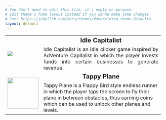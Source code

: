 ```yaml
---
# You don't need to edit this file, it's empty on purpose.
# Edit theme's home layout instead if you wanna make some changes
# See: https://jekyllrb.com/docs/themes/#overriding-theme-defaults
layout: default
---
```


<table class="main-table" cellspacing="10" cellpadding="0">
  <tr>
    <td rowspan="2" style="vertical-align:middle; padding-top:100% position:relative"><a href="{{ site.baseurl }}/IdleCapitalist"><img src="{{site.baseurl}}/assets/images/IdleCapitalist/icon.png"/></a></td>
    <td style="font-size: 20px; font-weight:bold; text-align:center">Idle Capitalist</td>
  </tr>
  <tr>
    <td style="text-align:justify">Idle Capitalist is an idle clicker game inspired by AdVenture Capitalist in which the player invests funds into certain businesses to generate revenue.</td>
  </tr>
  <tr>
    <td rowspan="2" style="vertical-align:middle; width:100px; height:100px"><a href="{{ site.baseurl }}/TappyPlane"><img src="{{site.baseurl}}/assets/images/TappyPlane/icon.png" width="100px" height="100px"/></a></td>
    <td style="font-size: 20px; font-weight:bold; text-align:center">Tappy Plane</td>
  </tr>
  <tr>
    <td style="text-align:left">Tappy Plane is a Flappy Bird style endless runner in which the player taps the screen to fly their plane in between obstacles, thus earning coins which can be used to unlock other planes and levels.</td>
  </tr>
</table>
